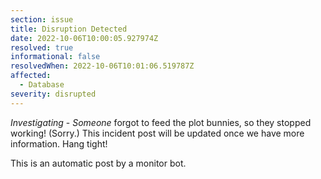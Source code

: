 ```yaml
---
section: issue
title: Disruption Detected
date: 2022-10-06T10:00:05.927974Z
resolved: true
informational: false
resolvedWhen: 2022-10-06T10:01:06.519787Z
affected:
  - Database
severity: disrupted
---
```

*Investigating* - _Someone_ forgot to feed the plot bunnies, so they stopped working! (Sorry.) This incident post will be updated once we have more information. Hang tight!

This is an automatic post by a monitor bot.
        